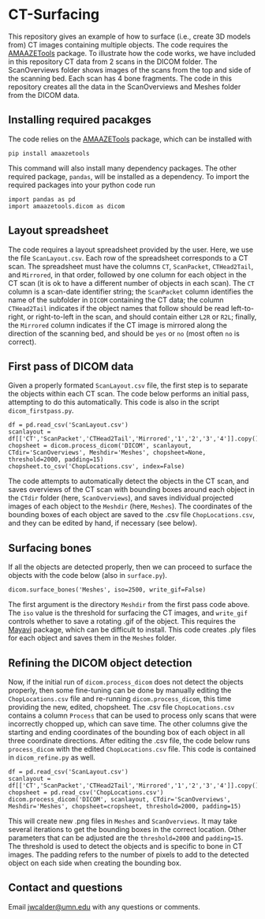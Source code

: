 # CT-Surfacing

This repository gives an example of how to surface (i.e., create 3D models from) CT images containing multiple objects. The code requires the [AMAAZETools](https://github.com/jwcalder/AMAAZETools) package. To illustrate how the code works, we have included in this repository CT data from 2 scans in the DICOM folder. The ScanOverviews folder shows images of the scans from the top and side of the scanning bed. Each scan has 4 bone fragments. The code in this repository creates all the data in the ScanOverviews and Meshes folder from the DICOM data.

## Installing required pacakges

The code relies on the [AMAAZETools](https://github.com/jwcalder/AMAAZETools) package, which can be installed with
```
pip install amaazetools
```
This command will also install many dependency packages. The other required package, `pandas`, will be installed as a dependency. To import the required packages into your python code run 
```
import pandas as pd
import amaazetools.dicom as dicom
```
## Layout spreadsheet
The code requires a layout spreadsheet provided by the user. Here, we use the file `ScanLayout.csv`. Each row of the spreadsheet corresponds to a CT scan. The spreadsheet must have the columns `CT`, `ScanPacket`, `CTHead2Tail`, and `Mirrored`, in that order, followed by one column for each object in the CT scan (it is ok to have a different number of objects in each scan). The `CT` column is a scan-date identifier string; the `ScanPacket` column identifies the name of the subfolder in `DICOM` containing the CT data; the column `CTHead2Tail` indicates if the object names that follow should be read left-to-right, or right-to-left in the scan, and should contain either `L2R` or `R2L`; finally, the `Mirrored` column indicates if the CT image is mirrored along the direction of the scanning bed, and should be `yes` or `no` (most often `no` is correct). 

## First pass of DICOM data

Given a properly formated `ScanLayout.csv` file, the first step is to separate the objects within each CT scan. The code below performs an initial pass, attempting to do this automatically. This code is also in the script `dicom_firstpass.py`.
```
df = pd.read_csv('ScanLayout.csv')
scanlayout = df[['CT','ScanPacket','CTHead2Tail','Mirrored','1','2','3','4']].copy()
chopsheet = dicom.process_dicom('DICOM', scanlayout, CTdir='ScanOverviews', Meshdir='Meshes', chopsheet=None, threshold=2000, padding=15)
chopsheet.to_csv('ChopLocations.csv', index=False)
```
The code attempts to automatically detect the objects in the CT scan, and saves overviews of the CT scan with bounding boxes around each object in the `CTdir` folder (here, `ScanOverviews`), and saves individual projected images of each object to the `Meshdir` (here, `Meshes`). The coordinates of the bounding boxes of each object are saved to the .csv file `ChopLocations.csv`, and they can be edited by hand, if necessary (see below).

## Surfacing bones

If all the objects are detected properly, then we can proceed to surface the objects with the code below (also in `surface.py`).
```
dicom.surface_bones('Meshes', iso=2500, write_gif=False)
```
The first argument is the directory `Meshdir` from the first pass code above. The `iso` value is the threshold for surfacing the CT images, and `write_gif` controls whether to save a rotating .gif of the object. This requires the [Mayavi](https://docs.enthought.com/mayavi/mayavi/) package, which can be difficult to install. This code creates .ply files for each object and saves them in the `Meshes` folder. 

## Refining the DICOM object detection

Now, if the initial run of `dicom.process_dicom` does not detect the objects properly, then some fine-tuning can be done by manually editing the `ChopLocations.csv` file and re-running `dicom.process_dicom`, this time providing the new, edited, chopsheet. The .csv file `ChopLocations.csv` contains a column `Process` that can be used to process only scans that were incorrectly chopped up, which can save time. The other columns give the starting and ending coordinates of the bounding box of each object in all three coordinate directions. After editing the .csv file, the code below runs `process_dicom` with the edited `ChopLocations.csv` file. This code is contained in `dicom_refine.py` as well.

```
df = pd.read_csv('ScanLayout.csv')
scanlayout = df[['CT','ScanPacket','CTHead2Tail','Mirrored','1','2','3','4']].copy()
chopsheet = pd.read_csv('ChopLocations.csv')
dicom.process_dicom('DICOM', scanlayout, CTdir='ScanOverviews', Meshdir='Meshes', chopsheet=cropsheet, threshold=2000, padding=15)
```
This will create new .png files in `Meshes` and `ScanOverviews`. It may take several iterations to get the bounding boxes in the correct location. Other parameters that can be adjusted are the `threshold=2000` and `padding=15`. The threshold is used to detect the objects and is specific to bone in CT images. The padding refers to the number of pixels to add to the detected object on each side when creating the bounding box.

## Contact and questions


Email <jwcalder@umn.edu> with any questions or comments.


